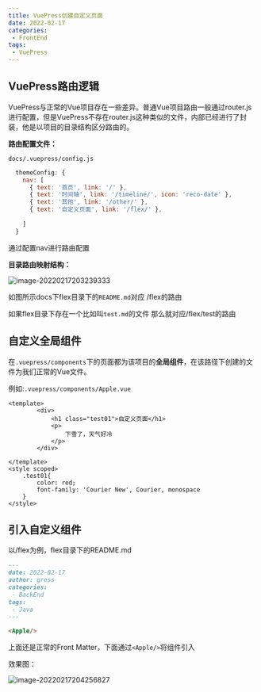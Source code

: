 ```yaml
---
title: VuePress创建自定义页面
date: 2022-02-17
categories:
 - FrontEnd
tags:
 - VuePress
---
```

##  VuePress路由逻辑

VuePress与正常的Vue项目存在一些差异。普通Vue项目路由一般通过router.js进行配置，但是VuePress不存在router.js这种类似的文件，内部已经进行了封装，他是以项目的目录结构区分路由的。

**路由配置文件：**

`docs/.vuepress/config.js`

```js
  themeConfig: {
    nav: [
      { text: '首页', link: '/' },
      { text: '时间轴', link: '/timeline/', icon: 'reco-date' },
      { text: '其他', link: '/other/' },
      { text: '自定义页面', link: '/flex/' },
   
    ]
  }
```

通过配置nav进行路由配置

**目录路由映射结构：**

![image-20220217203239333](https://md-img-market.oss-cn-beijing.aliyuncs.com/img/image-20220217203239333.png)

如图所示docs下flex目录下的`README.md`对应 /flex的路由

如果flex目录下存在一个比如叫`test.md`的文件 那么就对应/flex/test的路由

## 自定义全局组件

在`.vuepress/components`下的页面都为该项目的**全局组件**，在该路径下创建的文件为我们正常的Vue文件。

例如:`.vuepress/components/Apple.vue`

```vue
<template>
        <div>
            <h1 class="test01">自定义页面</h1>
            <p>
                下雪了，天气好冷
            </p>
        </div>   
   
</template>
<style scoped>
    .test01{
        color: red;
        font-family: 'Courier New', Courier, monospace
    }
</style>
```

## 引入自定义组件

以/flex为例，flex目录下的README.md

```markdown
---
date: 2022-02-17
author: gress
categories:
 - BackEnd
tags:
 - Java
---

<Apple/>

```

上面还是正常的Front Matter，下面通过`<Apple/>`将组件引入

效果图：

![image-20220217204256827](https://md-img-market.oss-cn-beijing.aliyuncs.com/img/image-20220217204256827.png)